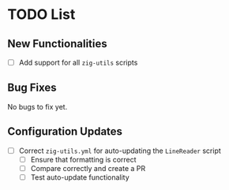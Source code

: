 # TODO List

## New Functionalities
- [ ] Add support for all `zig-utils` scripts

## Bug Fixes
No bugs to fix yet.

## Configuration Updates
- [ ] Correct `zig-utils.yml` for auto-updating the `LineReader` script
  - [ ] Ensure that formatting is correct
  - [ ] Compare correctly and create a PR
  - [ ] Test auto-update functionality
